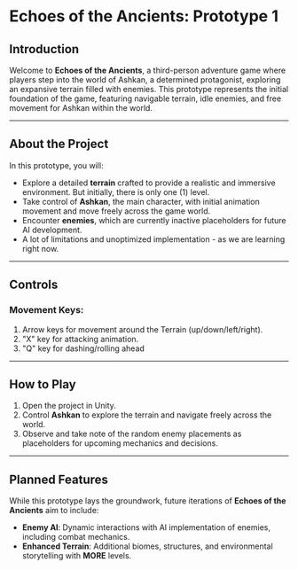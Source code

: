 # **Echoes of the Ancients: Prototype 1**

## **Introduction**
Welcome to **Echoes of the Ancients**, a third-person adventure game where players step into the world of Ashkan, a determined protagonist, exploring an expansive terrain filled with enemies. This prototype represents the initial foundation of the game, featuring navigable terrain, idle enemies, and free movement for Ashkan within the world.

---

## **About the Project**
In this prototype, you will:
- Explore a detailed **terrain** crafted to provide a realistic and immersive environment. But initially, there is only one (1) level.
- Take control of **Ashkan**, the main character, with initial animation movement and move freely across the game world.
- Encounter **enemies**, which are currently inactive placeholders for future AI development.
- A lot of limitations and unoptimized implementation - as we are learning right now.

---

## **Controls**
### Movement Keys:
1. Arrow keys for movement around the Terrain (up/down/left/right).
2. "X" key for attacking animation.
3. "Q" key for dashing/rolling ahead 

---

## **How to Play**
1. Open the project in Unity.
2. Control **Ashkan** to explore the terrain and navigate freely across the world.
3. Observe and take note of the random enemy placements as placeholders for upcoming mechanics and decisions.

---

## **Planned Features**
While this prototype lays the groundwork, future iterations of **Echoes of the Ancients** aim to include:
- **Enemy AI**: Dynamic interactions with AI implementation of enemies, including combat mechanics.
- **Enhanced Terrain**: Additional biomes, structures, and environmental storytelling with **MORE** levels.
